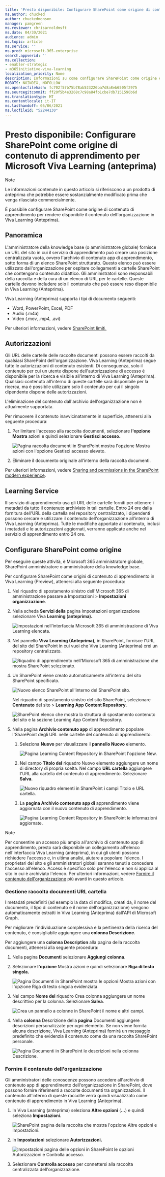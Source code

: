 ```yaml
---
title: 'Presto disponibile: Configurare SharePoint come origine di contenuto di apprendimento per Microsoft Viva Learning (anteprima)'
ms.author: chucked
author: chuckedmonson
manager: pamgreen
ms.reviewer: chrisarnoldmsft
ms.date: 04/30/2021
audience: admin
ms.topic: article
ms.service: ''
ms.prod: microsoft-365-enterprise
search.appverid: ''
ms.collection:
- enabler-strategic
- m365initiative-viva-learning
localization_priority: None
description: Informazioni su come configurare SharePoint come origine di contenuto di apprendimento per Microsoft Viva Learning (Preview).
ROBOTS: NOINDEX, NOFOLLOW
ms.openlocfilehash: fc702f57b75b78ab523226ba7d8a8eb6505f2975
ms.sourcegitcommit: ff20f5b4e3268c7c98a84fb1cbe7db7151596b6d
ms.translationtype: MT
ms.contentlocale: it-IT
ms.lasthandoff: 05/06/2021
ms.locfileid: "52244130"
---
```

# <a name="coming-soon-configure-sharepoint-as-a-learning-content-source-for-microsoft-viva-learning-preview"></a>Presto disponibile: Configurare SharePoint come origine di contenuto di apprendimento per Microsoft Viva Learning (anteprima)

> [!NOTE]
> Le informazioni contenute in questo articolo si riferiscono a un prodotto di anteprima che potrebbe essere sostanzialmente modificato prima che venga rilasciato commercialmente. 

È possibile configurare SharePoint come origine di contenuto di apprendimento per rendere disponibile il contenuto dell'organizzazione in Viva Learning (Anteprima).

## <a name="overview"></a>Panoramica

L'amministratore della knowledge base (o amministratore globale) fornisce un URL del sito in cui il servizio di apprendimento può creare una posizione centralizzata vuota, ovvero l'archivio di contenuto app di apprendimento, sotto forma di un elenco SharePoint strutturato. Questo elenco può essere utilizzato dall'organizzazione per ospitare collegamenti a cartelle SharePoint che contengono contenuto didattico. Gli amministratori sono responsabili della raccolta e della cura di un elenco di URL per le cartelle. Queste cartelle devono includere solo il contenuto che può essere reso disponibile in Viva Learning (Anteprima).

Viva Learning (Anteprima) supporta i tipi di documento seguenti:

- Word, PowerPoint, Excel, PDF
- Audio (.m4a)
- Video (.mov, .mp4, .avi)

Per ulteriori informazioni, vedere [SharePoint limiti.](/office365/servicedescriptions/sharepoint-online-service-description/sharepoint-online-limits?redirectSourcePath=%252farticle%252fSharePoint-Online-limits-8f34ff47-b749-408b-abc0-b605e1f6d498) 

## <a name="permissions"></a>Autorizzazioni

Gli URL delle cartelle delle raccolte documenti possono essere raccolti da qualsiasi SharePoint dell'organizzazione. Viva Learning (Anteprima) segue tutte le autorizzazioni di contenuto esistenti. Di conseguenza, solo il contenuto per cui un utente dispone dell'autorizzazione di accesso è disponibile per la ricerca e visibile all'interno di Viva Learning (Anteprima). Qualsiasi contenuto all'interno di queste cartelle sarà disponibile per la ricerca, ma è possibile utilizzare solo il contenuto per cui il singolo dipendente dispone delle autorizzazioni.

L'eliminazione del contenuto dall'archivio dell'organizzazione non è attualmente supportata.

Per rimuovere il contenuto inavvicinatamente in superficie, attenersi alla seguente procedura:

1.  Per limitare l'accesso alla raccolta documenti, selezionare **l'opzione Mostra** azioni e quindi selezionare **Gestisci accesso.**
     
     ![Pagina raccolta documenti in SharePoint mostra l'opzione Mostra azioni con l'opzione Gestisci accesso elevato.](../media/learning/learning-sharepoint-permissions2.png)

2.  Eliminare il documento originale all'interno della raccolta documenti.

Per ulteriori informazioni, vedere [Sharing and permissions in the SharePoint modern experience](/sharepoint/modern-experience-sharing-permissions). 

## <a name="learning-service"></a>Learning Service

Il servizio di apprendimento usa gli URL delle cartelle forniti per ottenere i metadati da tutto il contenuto archiviato in tali cartelle. Entro 24 ore dalla fornitura dell'URL della cartella nel repository centralizzato, i dipendenti possono cercare e utilizzare il contenuto dell'organizzazione all'interno di Viva Learning (Anteprima). Tutte le modifiche apportate al contenuto, inclusi i metadati e le autorizzazioni aggiornati, verranno applicate anche nel servizio di apprendimento entro 24 ore.

## <a name="configure-sharepoint-as-a-source"></a>Configurare SharePoint come origine

Per eseguire queste attività, è Microsoft 365 amministratore globale, SharePoint amministratore o amministratore della knowledge base.

Per configurare SharePoint come origini di contenuto di apprendimento in Viva Learning (Preview), attenersi alla seguente procedura:

1.  Nel riquadro di spostamento sinistro dell'Microsoft 365 di amministrazione passare **a** Impostazioni  >  **Impostazioni organizzazione**.
 
2.  Nella scheda **Servizi della**  pagina Impostazioni organizzazione selezionare Viva **Learning (anteprima).**

     ![Impostazioni nell'interfaccia Microsoft 365 di amministrazione di Viva Learning elencata.](../media/learning/learning-sharepoint-configure1.png)

3.  Nel pannello **Viva Learning (Anteprima),** in SharePoint, fornisce l'URL del sito del SharePoint in cui vuoi che Viva Learning (Anteprima) crei un repository centralizzato.

     ![Riquadro di apprendimento nell'Microsoft 365 di amministrazione che mostra SharePoint selezionato.](../media/learning/learning-sharepoint-configure2.png)

4.  Un SharePoint viene creato automaticamente all'interno del sito SharePoint specificato.

     ![Nuovo elenco SharePoint all'interno del SharePoint sito.](../media/learning/learning-sharepoint-configure3.png)

     Nel riquadro di spostamento sinistro del sito SharePoint, selezionare **Contenuto** del sito  >  **Learning App Content Repository**. 

     ![SharePoint elenco che mostra la struttura di spostamento contenuto del sito e la sezione Learning App Content Repository.](../media/learning/learning-sharepoint-configure4.png) 

5. Nella pagina **Archivio contenuto app** di apprendimento popolare l'SharePoint degli URL nelle cartelle del contenuto di apprendimento.

   1. Seleziona **Nuovo** per visualizzare il **pannello Nuovo** elemento. 

       ![Pagina Learning Content Repository in SharePoint l'opzione New.](../media/learning/learning-sharepoint-configure5.png)
 
   2. Nel campo **Titolo del**  riquadro Nuovo elemento aggiungere un nome di directory di propria scelta. Nel campo **URL cartella** aggiungere l'URL alla cartella del contenuto di apprendimento. Selezionare **Salva**.

       ![Nuovo riquadro elementi in SharePoint i campi Titolo e URL cartella.](../media/learning/learning-sharepoint-configure6.png)

   3. La **pagina Archivio contenuto app di** apprendimento viene aggiornata con il nuovo contenuto di apprendimento.

       ![Pagina Learning Content Repository in SharePoint le informazioni aggiornate.](../media/learning/learning-sharepoint-configure7.png)

> [!NOTE]
> Per consentire un accesso più ampio all'archivio di contenuto app di apprendimento, presto sarà disponibile un collegamento all'elenco nell'interfaccia Viva Learning (anteprima), in cui gli utenti possono richiedere l'accesso e, in ultima analisi, aiutare a popolare l'elenco. I proprietari del sito e gli amministratori globali saranno tenuti a concedere l'accesso all'elenco. Access è specifico solo per l'elenco e non si applica al sito in cui è archiviato l'elenco. Per ulteriori informazioni, vedere [Fornire il contenuto dell'organizzazione](#provide-your-own-organizations-content) più avanti in questo articolo.

### <a name="folder-url-document-library-curation"></a>Gestione raccolta documenti URL cartella

I metadati predefiniti (ad esempio la data di modifica, creati da, il nome del documento, il tipo di contenuto e il nome dell'organizzazione) vengono automaticamente estratti in Viva Learning (Anteprima) dall'API di Microsoft Graph.
 
Per migliorare l'individuazione complessiva e la pertinenza della ricerca del contenuto, è consigliabile aggiungere una **colonna Descrizione.**

Per aggiungere una **colonna Description** alla pagina della raccolta documenti, attenersi alla seguente procedura:

1.  Nella pagina **Documenti** selezionare **Aggiungi colonna.**

2. Selezionare **l'opzione** Mostra azioni e quindi selezionare **Riga di testo singola.**

     ![Pagina Documenti in SharePoint mostra le opzioni Mostra azioni con l'opzione Riga di testo singola evidenziata.](../media/learning/learning-sharepoint-curation1.png)

3. Nel campo **Nome del** riquadro  Crea colonna aggiungere un nome descrittivo per la colonna. Selezionare **Salva**.

     ![Crea un pannello a colonne in SharePoint il nome e altri campi.](../media/learning/learning-sharepoint-curation2.png)
 
4. Nella **colonna** Descrizione della **pagina** Documenti aggiungere descrizioni personalizzate per ogni elemento. Se non viene fornita alcuna descrizione, Viva Learning (Anteprima) fornirà un messaggio predefinito che evidenzia il contenuto come da una raccolta SharePoint personale. 

     ![Pagina Documenti in SharePoint le descrizioni nella colonna Descrizione.](../media/learning/learning-sharepoint-curation3.png)
 
### <a name="provide-your-own-organizations-content"></a>Fornire il contenuto dell'organizzazione

Gli amministratori delle conoscenze possono accedere all'archivio di contenuto app di apprendimento dell'organizzazione in SharePoint, dove possono fornire riferimenti a raccolte documenti tra organizzazioni. Il contenuto all'interno di queste raccolte verrà quindi visualizzato come contenuto di apprendimento in Viva Learning (Anteprima).

1. In Viva Learning (anteprima) seleziona **Altre opzioni** (**...**) e quindi seleziona **Impostazioni**.

     ![SharePoint pagina della raccolta che mostra l'opzione Altre opzioni e Impostazioni.](../media/learning/learning-sharepoint-library-1.png)
     
2. In **Impostazioni** selezionare **Autorizzazioni.**

     ![Impostazioni pagina delle opzioni in SharePoint le opzioni Autorizzazioni e Controlla accesso.](../media/learning/learning-sharepoint-library-2.png)

3. Selezionare **Controlla accesso** per connettersi alla raccolta centralizzata dell'organizzazione.
     
